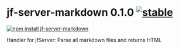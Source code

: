 # jf-server-markdown 0.1.0 [![stable](http://badges.github.io/stability-badges/dist/stable.svg)](http://github.com/badges/stability-badges)

[![npm install jf-server-markdown](https://nodei.co/npm/jf-server-markdown.png?compact=true)](https://npmjs.org/package/jf-server-markdown/)

Handler for jfServer: Parse all markdown files and returns HTML
